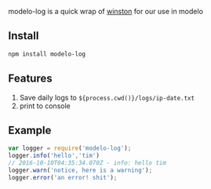 modelo-log is a quick wrap of [winston]() for our use in modelo

## Install

```bash
npm install modelo-log
```

## Features

1. Save daily logs to `${process.cwd()}/logs/ip-date.txt`
1. print to console

## Example

```js
var logger = require('modelo-log');
logger.info('hello','tim')
// 2016-10-10T04:35:34.070Z - info: hello tim
logger.warn('notice, here is a warning');
logger.error('an error! shit');
```